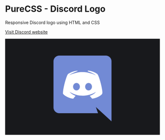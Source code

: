 # PureCSS - Discord Logo
Responsive Discord logo using HTML and CSS

[Visit Discord website](https://www.e-sentral.com)

<div align="center">
   <img src="screenshot.png" width="800" />
</div
